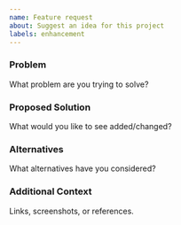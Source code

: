 ```yaml
---
name: Feature request
about: Suggest an idea for this project
labels: enhancement
---
```


### Problem
What problem are you trying to solve?

### Proposed Solution
What would you like to see added/changed?

### Alternatives
What alternatives have you considered?

### Additional Context
Links, screenshots, or references. 